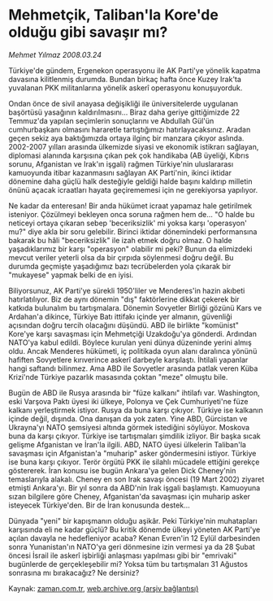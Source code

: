 # Mehmetçik, Taliban'la Kore'de olduğu  gibi savaşır mı?

*Mehmet Yılmaz 2008.03.24*

<tr><td class="metin" colspan="2" style="padding-top: 20px; padding-left: 5px; padding-right: 10px;">Türkiye'de gündem, Ergenekon operasyonu ile AK Parti'ye yönelik kapatma davasına kilitlenmiş durumda. Bundan birkaç hafta önce Kuzey Irak'ta yuvalanan PKK militanlarına yönelik askerî operasyonu konuşuyorduk.</td></tr><tr><td class="metin" colspan="2" style="padding-top: 20px; padding-left: 5px; padding-right: 10px;"><p>Ondan önce de sivil anayasa değişikliği ile üniversitelerde uygulanan başörtüsü yasağının kaldırılmasını... Biraz daha geriye gittiğimizde 22 Temmuz'da yapılan seçimlerin sonuçlarını ve Abdullah Gül'ün cumhurbaşkanı olmasını hararetle tartıştığımızı hatırlayacaksınız. Aradan geçen sekiz aya baktığımızda ortaya ilginç bir manzara çıkıyor aslında. 2002-2007 yılları arasında ülkemizde siyasi ve ekonomik istikrarı sağlayan, diplomasi alanında karşısına çıkan pek çok handikaba (AB üyeliği, Kıbrıs sorunu, Afganistan ve Irak'ın işgali) rağmen Türkiye'nin uluslararası kamuoyunda itibar kazanmasını sağlayan AK Parti'nin, ikinci iktidar dönemine daha güçlü halk desteğiyle geldiği halde başını kaldırıp milletin önünü açacak icraatları hayata geçirememesi için ne gerekiyorsa yapılıyor.
<p>Ne kadar da enteresan! Bir anda hükümet icraat yapamaz hale getirilmek isteniyor. Çözülmeyi bekleyen onca soruna rağmen hem de... "O halde bu neticeyi ortaya çıkaran sebep 'beceriksizlik' mi yoksa karşı 'operasyon' mu?" diye akla bir soru gelebilir. Birinci iktidar dönemindeki performansına bakarak bu hâli "beceriksizlik" ile izah etmek doğru olmaz. O halde yaşadıklarımız bir karşı "operasyon" olabilir mi peki? Bunun da elimizdeki mevcut veriler yeterli olsa da bir çırpıda söylenmesi doğru değil. Bu durumda geçmişte yaşadığımız bazı tecrübelerden yola çıkarak bir "mukayese" yapmak belki de en iyisi.
<p>Biliyorsunuz, AK Parti'ye sürekli 1950'liler ve Menderes'in hazin akıbeti hatırlatılıyor. Biz de aynı dönemin "dış" faktörlerine dikkat çekerek bir katkıda bulunalım bu tartışmalara. Dönemin Sovyetler Birliği gözünü Kars ve Ardahan'a dikince, Türkiye Batı ittifakı içinde yer almanın, güvenliği açısından doğru tercih olacağını düşündü. ABD ile birlikte "komünist" Kore'ye karşı savaşması için Mehmetçiği Uzakdoğu'ya gönderdi. Ardından NATO'ya kabul edildi. Böylece kurulan yeni dünya düzeninde yerini almış oldu. Ancak Menderes hükümeti, iç politikada oyun alanı daralınca yönünü hafiften Sovyetlere kırıverince askerî darbeyle karşılaştı. İhtilali yapanlar hangi saftandı bilinmez. Ama ABD ile Sovyetler arasında patlak veren Küba Krizi'nde Türkiye pazarlık masasında çoktan "meze" olmuştu bile.
<p>Bugün de ABD ile Rusya arasında bir "füze kalkanı" ihtilafı var. Washington, eski Varşova Paktı üyesi iki ülkeye, Polonya ve Çek Cumhuriyeti'ne füze kalkanı yerleştirmek istiyor. Rusya da buna karşı çıkıyor. Türkiye ise kalkanın içinde değil, dışında. Ona danışan da yok zaten. Yine ABD, Gürcistan ve Ukrayna'yı NATO şemsiyesi altında görmek istediğini söylüyor. Moskova buna da karşı çıkıyor. Türkiye ise tartışmaları şimdilik izliyor. Bir başka sıcak gelişme Afganistan ve İran'la ilgili. ABD, NATO üyesi ülkelerin Taliban'la savaşması için Afganistan'a "muharip" asker göndermesini istiyor. Türkiye ise buna karşı çıkıyor. Terör örgütü PKK ile silahlı mücadele ettiğini gerekçe göstererek. İran konusu ise bugün Ankara'ya gelen Dick Cheney'nin temaslarıyla alakalı. Cheney en son Irak savaşı öncesi (19 Mart 2002) ziyaret etmişti Ankara'yı. Bir yıl sonra da ABD'nin Irak işgali başlamıştı. Kamuoyuna sızan bilgilere göre Cheney, Afganistan'da savaşması için muharip asker isteyecek Türkiye'den. Bir de İran konusunda destek...
<p>Dünyada "yeni" bir kapışmanın olduğu aşikâr. Peki Türkiye'nin muhatapları karşısında eli ne kadar güçlü? Bu kritik dönemde ülkeyi yöneten AK Parti'ye açılan davayla ne hedefleniyor acaba? Kenan Evren'in 12 Eylül darbesinden sonra Yunanistan'ın NATO'ya geri dönmesine izin vermesi ya da 28 Şubat öncesi İsrail ile askerî işbirliği anlaşması yapılması gibi bir "emrivaki" bugünlerde de gerçekleşebilir mi? Yoksa tüm bu tartışmaları 31 Ağustos sonrasına mı bırakacağız? Ne dersiniz?<br/></p></p></p></p></p></td></tr>

Kaynak: [zaman.com.tr](http://zaman.com.tr/yazar.do?yazino=668493), [web.archive.org (arşiv bağlantısı)](http://web.archive.org/web/20080504092021/http://www.zaman.com.tr:80/yazar.do?yazino=668493)
